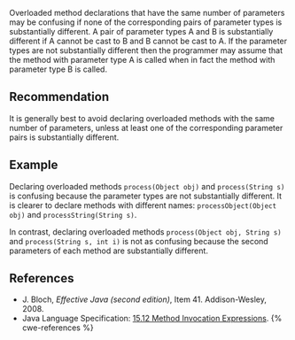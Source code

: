 Overloaded method declarations that have the same number of parameters may be confusing if none of the corresponding pairs of parameter types is substantially different. A pair of parameter types A and B is substantially different if A cannot be cast to B and B cannot be cast to A. If the parameter types are not substantially different then the programmer may assume that the method with parameter type A is called when in fact the method with parameter type B is called.


## Recommendation
It is generally best to avoid declaring overloaded methods with the same number of parameters, unless at least one of the corresponding parameter pairs is substantially different.


## Example
Declaring overloaded methods `process(Object obj)` and `process(String s)` is confusing because the parameter types are not substantially different. It is clearer to declare methods with different names: `processObject(Object obj)` and `processString(String s)`.

In contrast, declaring overloaded methods `process(Object obj, String s)` and `process(String s, int i)` is not as confusing because the second parameters of each method are substantially different.


## References
* J. Bloch, *Effective Java (second edition)*, Item 41. Addison-Wesley, 2008.
* Java Language Specification: [15.12 Method Invocation Expressions](https://docs.oracle.com/javase/specs/jls/se11/html/jls-15.html#jls-15.12).
{% cwe-references %}
